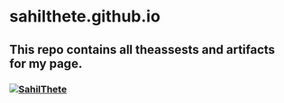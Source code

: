 # sahilthete.github.io

## This repo contains all theassests and artifacts for my page.
### [![SahilThete](https://img.shields.io/website?down_color=red&down_message=offline&style=flat-square&up_color=green&up_message=online&url=https%3A%2F%2Fwww.sahilthete.github.io%2F)](https://www.sahilthete.github.io/)
